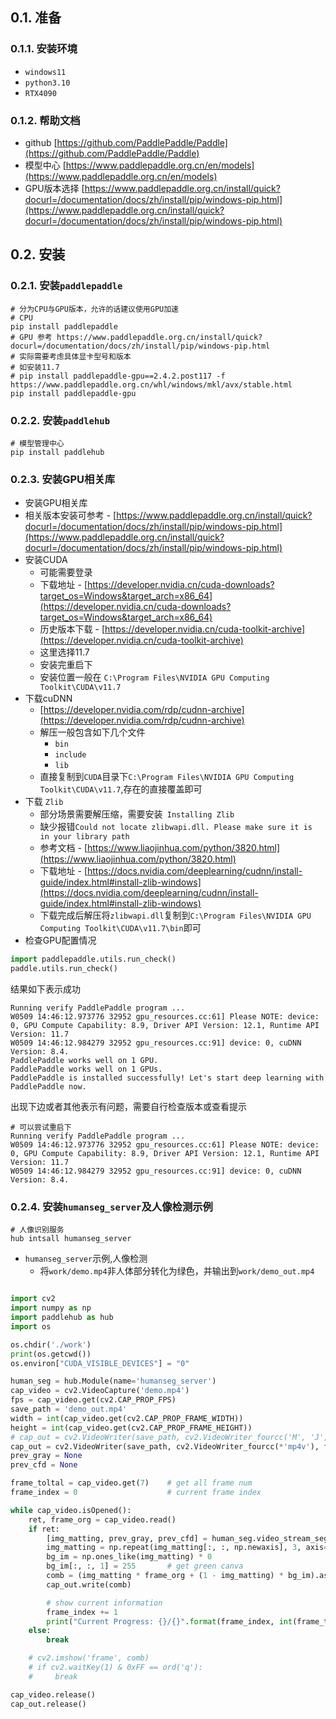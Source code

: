 ## 0.1. 准备

### 0.1.1. 安装环境
* `windows11`
* `python3.10`
* `RTX4090`

### 0.1.2. 帮助文档
* github [https://github.com/PaddlePaddle/Paddle](https://github.com/PaddlePaddle/Paddle)
* 模型中心 [https://www.paddlepaddle.org.cn/en/models](https://www.paddlepaddle.org.cn/en/models)
* GPU版本选择 [https://www.paddlepaddle.org.cn/install/quick?docurl=/documentation/docs/zh/install/pip/windows-pip.html](https://www.paddlepaddle.org.cn/install/quick?docurl=/documentation/docs/zh/install/pip/windows-pip.html)

## 0.2. 安装

### 0.2.1. 安装`paddlepaddle`
```Shell
# 分为CPU与GPU版本，允许的话建议使用GPU加速
# CPU
pip install paddlepaddle
# GPU 参考 https://www.paddlepaddle.org.cn/install/quick?docurl=/documentation/docs/zh/install/pip/windows-pip.html
# 实际需要考虑具体显卡型号和版本
# 如安装11.7 
# pip install paddlepaddle-gpu==2.4.2.post117 -f https://www.paddlepaddle.org.cn/whl/windows/mkl/avx/stable.html
pip install paddlepaddle-gpu
```

### 0.2.2. 安装`paddlehub`
```Shell
# 模型管理中心
pip install paddlehub 
```

### 0.2.3. 安装GPU相关库
* 安装GPU相关库
* 相关版本安装可参考 - [https://www.paddlepaddle.org.cn/install/quick?docurl=/documentation/docs/zh/install/pip/windows-pip.html](https://www.paddlepaddle.org.cn/install/quick?docurl=/documentation/docs/zh/install/pip/windows-pip.html)
* 安装CUDA
    * 可能需要登录
    * 下载地址 - [https://developer.nvidia.cn/cuda-downloads?target_os=Windows&target_arch=x86_64](https://developer.nvidia.cn/cuda-downloads?target_os=Windows&target_arch=x86_64)
    * 历史版本下载 - [https://developer.nvidia.cn/cuda-toolkit-archive](https://developer.nvidia.cn/cuda-toolkit-archive)
    * 这里选择11.7
    * 安装完重启下
    * 安装位置一般在 `C:\Program Files\NVIDIA GPU Computing Toolkit\CUDA\v11.7`
* 下载cuDNN
    * [https://developer.nvidia.com/rdp/cudnn-archive](https://developer.nvidia.com/rdp/cudnn-archive)
    * 解压一般包含如下几个文件
        * `bin`
        * `include`
        * `lib`
    * 直接复制到`CUDA`目录下`C:\Program Files\NVIDIA GPU Computing Toolkit\CUDA\v11.7`,存在的直接覆盖即可
* 下载 `Zlib`
    * 部分场景需要解压缩，需要安装` Installing Zlib`
    * 缺少报错`Could not locate zlibwapi.dll. Please make sure it is in your library path`
    * 参考文档 - [https://www.liaojinhua.com/python/3820.html](https://www.liaojinhua.com/python/3820.html)
    * 下载地址 - [https://docs.nvidia.com/deeplearning/cudnn/install-guide/index.html#install-zlib-windows](https://docs.nvidia.com/deeplearning/cudnn/install-guide/index.html#install-zlib-windows)
    * 下载完成后解压将`zlibwapi.dll`复制到`C:\Program Files\NVIDIA GPU Computing Toolkit\CUDA\v11.7\bin`即可
* 检查GPU配置情况
```python
import paddlepaddle.utils.run_check()
paddle.utils.run_check()
```
结果如下表示成功
```Console
Running verify PaddlePaddle program ... 
W0509 14:46:12.973776 32952 gpu_resources.cc:61] Please NOTE: device: 0, GPU Compute Capability: 8.9, Driver API Version: 12.1, Runtime API Version: 11.7
W0509 14:46:12.984279 32952 gpu_resources.cc:91] device: 0, cuDNN Version: 8.4.
PaddlePaddle works well on 1 GPU.
PaddlePaddle works well on 1 GPUs.
PaddlePaddle is installed successfully! Let's start deep learning with PaddlePaddle now.
```
出现下边或者其他表示有问题，需要自行检查版本或查看提示
```Console
# 可以尝试重启下
Running verify PaddlePaddle program ... 
W0509 14:46:12.973776 32952 gpu_resources.cc:61] Please NOTE: device: 0, GPU Compute Capability: 8.9, Driver API Version: 12.1, Runtime API Version: 11.7
W0509 14:46:12.984279 32952 gpu_resources.cc:91] device: 0, cuDNN Version: 8.4.
```

### 0.2.4. 安装`humanseg_server`及人像检测示例
```shell
# 人像识别服务
hub intsall humanseg_server
```
* `humanseg_server`示例,人像检测
    * 将`work/demo.mp4`非人体部分转化为绿色，并输出到`work/demo_out.mp4`

```python

import cv2
import numpy as np
import paddlehub as hub
import os

os.chdir('./work')
print(os.getcwd())
os.environ["CUDA_VISIBLE_DEVICES"] = "0"

human_seg = hub.Module(name='humanseg_server')
cap_video = cv2.VideoCapture('demo.mp4')
fps = cap_video.get(cv2.CAP_PROP_FPS)
save_path = 'demo_out.mp4'
width = int(cap_video.get(cv2.CAP_PROP_FRAME_WIDTH))
height = int(cap_video.get(cv2.CAP_PROP_FRAME_HEIGHT))
# cap_out = cv2.VideoWriter(save_path, cv2.VideoWriter_fourcc('M', 'J', 'P', 'G'), fps, (width, height))
cap_out = cv2.VideoWriter(save_path, cv2.VideoWriter_fourcc(*'mp4v'), fps, (width, height))
prev_gray = None
prev_cfd = None

frame_toltal = cap_video.get(7)    # get all frame num
frame_index = 0                    # current frame index

while cap_video.isOpened():
    ret, frame_org = cap_video.read()
    if ret:
        [img_matting, prev_gray, prev_cfd] = human_seg.video_stream_segment(frame_org=frame_org, frame_id=cap_video.get(1), prev_gray=prev_gray, prev_cfd=prev_cfd, use_gpu=True)
        img_matting = np.repeat(img_matting[:, :, np.newaxis], 3, axis=2)
        bg_im = np.ones_like(img_matting) * 0
        bg_im[:, :, 1] = 255       # get green canva
        comb = (img_matting * frame_org + (1 - img_matting) * bg_im).astype(np.uint8)
        cap_out.write(comb)

        # show current information
        frame_index += 1
        print("Current Progress: {}/{}".format(frame_index, int(frame_toltal)))
    else:
        break

    # cv2.imshow('frame', comb)
    # if cv2.waitKey(1) & 0xFF == ord('q'):
    #     break

cap_video.release()
cap_out.release()

```